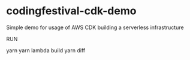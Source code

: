 # codingfestival-cdk-demo
Simple demo for usage of AWS CDK building a serverless infrastructure


RUN

yarn 
yarn lambda build
yarn diff